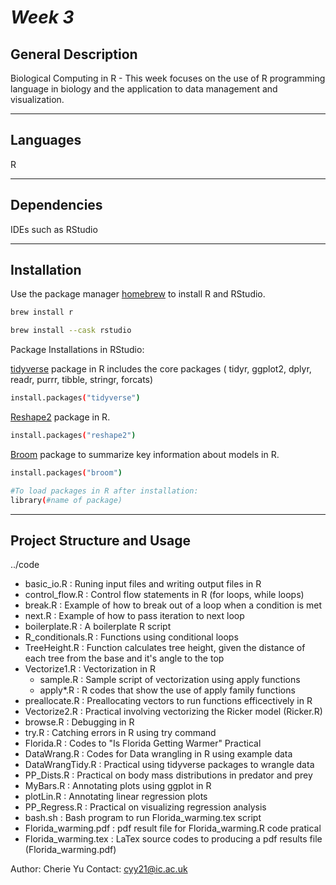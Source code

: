 # *Week 3*


## General Description

Biological Computing in R - This week focuses on the use of R programming language in biology and the application to data management and visualization. 

***

## Languages
R 

***
## Dependencies
IDEs such as RStudio 

***
## Installation

Use the package manager [homebrew](https://brew.sh/) to install R and RStudio.

```bash
brew install r
```

```bash
brew install --cask rstudio
```

Package Installations in RStudio:

[tidyverse](https://www.tidyverse.org/) package in R includes the core packages ( tidyr, ggplot2, dplyr, readr, purrr, tibble, stringr, forcats)

```bash
install.packages("tidyverse")
```
    
[Reshape2](https://www.rdocumentation.org/packages/reshape2/versions/1.4.4) package in R.
    
```bash
install.packages("reshape2")
```

[Broom](https://broom.tidymodels.org/) package to summarize key information about models in R.

```bash
install.packages("broom")
```

```bash
#To load packages in R after installation:
library(#name of package)
```
***
## Project Structure and Usage

../code

   - basic_io.R : Runing input files and writing output files in R  
   - control_flow.R : Control flow statements in R (for loops, while loops)
   - break.R : Example of how to break out of a loop when a condition is met
   - next.R : Example of how to pass iteration to next loop
   - boilerplate.R : A boilerplate R script 
   - R_conditionals.R : Functions using conditional loops 
   - TreeHeight.R : Function calculates tree height, given the distance of each tree from the base and it's angle to the top 
   - Vectorize1.R : Vectorization in R
        - sample.R : Sample script of vectorization using apply functions 
        - apply*.R : R codes that show the use of apply family functions 
   - preallocate.R : Preallocating vectors to run functions efficectively in R
   - Vectorize2.R : Practical involving vectorizing the Ricker model (Ricker.R)
   - browse.R : Debugging in R
   - try.R : Catching errors in R using try command
   - Florida.R : Codes to "Is Florida Getting Warmer" Practical 
   - DataWrang.R : Codes for Data wrangling in R using example data
   - DataWrangTidy.R : Practical using tidyverse packages to wrangle data 
   - PP_Dists.R : Practical on body mass distributions in predator and prey
   - MyBars.R : Annotating plots using ggplot in R
   - plotLin.R : Annotating linear regression plots 
   - PP_Regress.R : Practical on visualizing regression analysis 
   - bash.sh : Bash program to run Florida_warming.tex script
   - Florida_warming.pdf : pdf result file for Florida_warming.R code pratical
   - Florida_warming.tex : LaTex source codes to producing a pdf results file (Florida_warming.pdf)

Author: Cherie Yu
Contact: cyy21@ic.ac.uk

